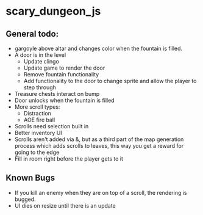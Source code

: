 # scary_dungeon_js

## General todo:
- gargoyle above altar and changes color when the fountain is filled.
- A door is in the level
    - Update clingo
    - Update game to render the door
    - Remove fountain functionality
    - Add functionality to the door to change sprite and allow the player to step through
- Treasure chests interact on bump
- Door unlocks when the fountain is filled
- More scroll types:
    - Distraction
    - AOE fire ball
- Scrolls need selection built in
- Better inventory UI
- Scrolls aren't added via &, but as a third part of the map generation process which adds scrolls to leaves, this way you get a reward for going to the edge
- Fill in room right before the player gets to it

## Known Bugs
- If you kill an enemy when they are on top of a scroll, the rendering is bugged.
- UI dies on resize until there is an update
